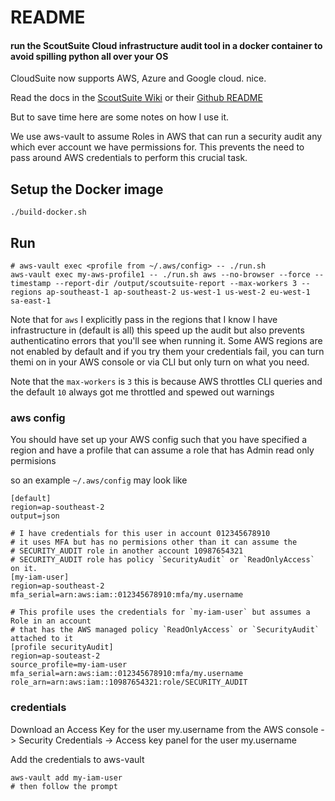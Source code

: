 # README
#### run the ScoutSuite Cloud infrastructure audit tool in a docker container to avoid spilling python all over your OS

CloudSuite now supports AWS, Azure and Google cloud. nice.

Read the docs in the [ScoutSuite Wiki](https://github.com/nccgroup/ScoutSuite/wiki) or their [Github README](https://github.com/nccgroup/ScoutSuite/blob/master/README.md)

But to save time here are some notes on how I use it.

We use aws-vault to assume Roles in AWS that can run a security audit any which ever account we have permissions for. This prevents the need to pass around AWS credentials to perform this crucial task.


## Setup the Docker image

    ./build-docker.sh

## Run
    
    # aws-vault exec <profile from ~/.aws/config> -- ./run.sh
    aws-vault exec my-aws-profile1 -- ./run.sh aws --no-browser --force --timestamp --report-dir /output/scoutsuite-report --max-workers 3 --regions ap-southeast-1 ap-southeast-2 us-west-1 us-west-2 eu-west-1 sa-east-1

Note that for `aws` I explicitly pass in the regions that I know I have infrastructure in (default is all) this speed up the audit but also prevents authenticatino errors that you'll see when running it. Some AWS regions are not enabled by default and if you try them your credentials fail, you can turn themi on in your AWS console or via CLI but only turn on what you need.

Note that the `max-workers` is `3` this is because AWS throttles CLI queries and the default `10` always got me throttled and spewed out warnings

### aws config
You should have set up your AWS config such that you have specified a region
and have a profile that can assume a role that has Admin read only permisions

so an example `~/.aws/config` may look like

    [default]
    region=ap-southeast-2
    output=json

    # I have credentials for this user in account 012345678910
    # it uses MFA but has no permisions other than it can assume the 
    # SECURITY_AUDIT role in another account 10987654321
    # SECURITY_AUDIT role has policy `SecurityAudit` or `ReadOnlyAccess` on it.
    [my-iam-user]
    region=ap-southeast-2
    mfa_serial=arn:aws:iam::012345678910:mfa/my.username

    # This profile uses the credentials for `my-iam-user` but assumes a Role in an account
    # that has the AWS managed policy `ReadOnlyAccess` or `SecurityAudit` attached to it
    [profile securityAudit]
    region=ap-souteast-2
    source_profile=my-iam-user
    mfa_serial=arn:aws:iam::012345678910:mfa/my.username
    role_arn=arn:aws:iam::10987654321:role/SECURITY_AUDIT

### credentials
Download an Access Key for the user my.username from the AWS console -> Security Credentials -> Access key panel for the user my.username

Add the credentials to aws-vault

    aws-vault add my-iam-user
    # then follow the prompt

